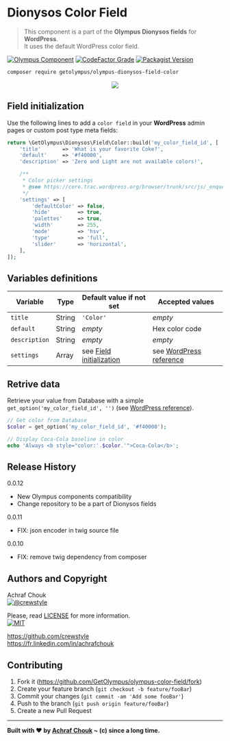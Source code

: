 # Dionysos Color Field
> This component is a part of the **Olympus Dionysos fields** for **WordPress**.  
> It uses the default WordPress color field.

[![Olympus Component][olympus-image]][olympus-url]
[![CodeFactor Grade][codefactor-image]][codefactor-url]
[![Packagist Version][packagist-image]][packagist-url]

```sh
composer require getolympus/olympus-dionysos-field-color
```

<p align="center">
    <img src="https://github.com/GetOlympus/olympus-dionysos-field-color/blob/master/assets/field-color-64.png" />
</p>

## Field initialization

Use the following lines to add a `color field` in your **WordPress** admin pages or custom post type meta fields:

```php
return \GetOlympus\Dionysos\Field\Color::build('my_color_field_id', [
    'title'       => 'What is your favorite Coke?',
    'default'     => '#f40000',
    'description' => 'Zero and Light are not available colors!',

    /**
     * Color picker settings
     * @see https://core.trac.wordpress.org/browser/trunk/src/js/_enqueues/lib/color-picker.js
     */
    'settings' => [
        'defaultColor' => false,
        'hide'         => true,
        'palettes'     => true,
        'width'        => 255,
        'mode'         => 'hsv',
        'type'         => 'full',
        'slider'       => 'horizontal',
    ],
]);
```

## Variables definitions

| Variable      | Type    | Default value if not set | Accepted values |
| ------------- | ------- | ------------------------ | --------------- |
| `title`       | String  | `'Color'` | *empty* |
| `default`     | String  | *empty* | Hex color code |
| `description` | String  | *empty* | *empty* |
| `settings`    | Array   | see [Field initialization](#field-initialization) | see [WordPress reference](https://core.trac.wordpress.org/browser/trunk/src/js/_enqueues/lib/color-picker.js) |

## Retrive data

Retrieve your value from Database with a simple `get_option('my_color_field_id', '')` (see [WordPress reference][getoption-url]).

```php
// Get color from Database
$color = get_option('my_color_field_id', '#f40000');

// Display Coca-Cola baseline in color
echo 'Always <b style="color:'.$color.'">Coca-Cola</b>';
```

## Release History

0.0.12
- New Olympus components compatibility
- Change repository to be a part of Dionysos fields

0.0.11
- FIX: json encoder in twig source file

0.0.10
- FIX: remove twig dependency from composer

## Authors and Copyright

Achraf Chouk  
[![@crewstyle][twitter-image]][twitter-url]

Please, read [LICENSE][license-blob] for more information.  
[![MIT][license-image]][license-url]

<https://github.com/crewstyle>  
<https://fr.linkedin.com/in/achrafchouk>

## Contributing

1. Fork it (<https://github.com/GetOlympus/olympus-color-field/fork>)
2. Create your feature branch (`git checkout -b feature/fooBar`)
3. Commit your changes (`git commit -am 'Add some fooBar'`)
4. Push to the branch (`git push origin feature/fooBar`)
5. Create a new Pull Request

---

**Built with ♥ by [Achraf Chouk](https://github.com/crewstyle "Achraf Chouk") ~ (c) since a long time.**

<!-- links & imgs dfn's -->
[olympus-image]: https://img.shields.io/badge/for-Olympus-44cc11.svg?style=flat-square
[olympus-url]: https://github.com/GetOlympus
[codefactor-image]: https://www.codefactor.io/repository/github/GetOlympus/olympus-color-field/badge?style=flat-square
[codefactor-url]: https://www.codefactor.io/repository/github/getolympus/olympus-color-field
[getoption-url]: https://developer.wordpress.org/reference/functions/get_option/
[license-blob]: https://github.com/GetOlympus/olympus-color-field/blob/master/LICENSE
[license-image]: https://img.shields.io/badge/license-MIT_License-blue.svg?style=flat-square
[license-url]: http://opensource.org/licenses/MIT
[packagist-image]: https://img.shields.io/packagist/v/getolympus/olympus-color-field.svg?style=flat-square
[packagist-url]: https://packagist.org/packages/getolympus/olympus-color-field
[twitter-image]: https://img.shields.io/badge/crewstyle-blue.svg?style=social&logo=twitter
[twitter-url]: https://twitter.com/crewstyle